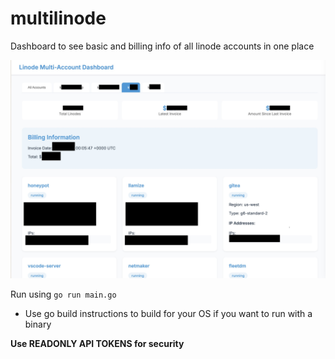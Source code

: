 # multilinode
Dashboard to see basic and billing info of all linode accounts in one place

![MultiLinode Preview](https://raw.githubusercontent.com/krparajuli/multilinode/main/docs/MultiLinode.jpg)

Run using `go run main.go`
* Use go build instructions to build for your OS if you want to run with a binary

**Use READONLY API TOKENS for security**
